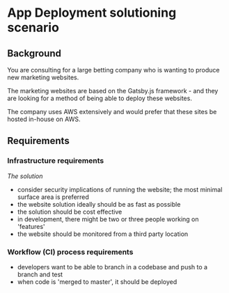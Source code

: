 # App Deployment solutioning scenario

## Background

You are consulting for a large betting company who is wanting to produce new marketing websites.

The marketing websites are based on the Gatsby.js framework - and they are looking for a method of being able to deploy these websites.

The company uses AWS extensively and would prefer that these sites be hosted in-house on AWS.

## Requirements

### Infrastructure requirements 

*The solution*

* consider security implications of running the website; the most minimal surface area is preferred
* the website solution ideally should be as fast as possible 
* the solution should be cost effective 
* in development, there might be two or three people working on 'features'
* the website should be monitored from a third party location  

### Workflow (CI) process requirements 

* developers want to be able to branch in a codebase and push to a branch and test 
* when code is 'merged to master', it should be deployed 



